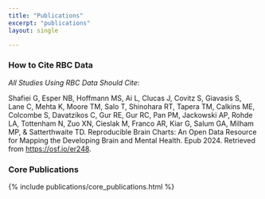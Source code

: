 ```yaml
---
title: "Publications"
excerpt: "publications"
layout: single

---
```


### How to Cite RBC Data

_All Studies Using RBC Data Should Cite_:

Shafiei G, Esper NB, Hoffmann MS, Ai L, Clucas J, Covitz S, Giavasis S, Lane C, Mehta K, Moore TM, Salo T, Shinohara RT, Tapera TM, Calkins ME, Colcombe S, Davatzikos C, Gur RE, Gur RC, Pan PM, Jackowski AP, Rohde LA, Tottenham N, Zuo XN, Cieslak M, Franco AR, Kiar G, Salum GA, Milham MP, & Satterthwaite TD. Reproducible Brain Charts: An Open Data Resource for Mapping the Developing Brain and Mental Health. Epub 2024. Retrieved from https://osf.io/er248.


### Core Publications

{% include publications/core_publications.html %}
